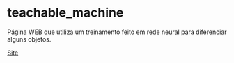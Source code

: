 # teachable_machine
Página WEB que utiliza um treinamento feito em rede neural para diferenciar alguns objetos.

<a href="https://andreocunha.github.io/teachable_machine/">Site</a>

